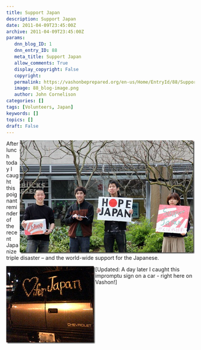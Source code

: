 ```yaml
---
title: Support Japan
description: Support Japan
date: 2011-04-09T23:45:00Z
archive: 2011-04-09T23:45:00Z
params:
   dnn_blog_ID: 1
   dnn_entry_ID: 88
   meta_title: Support Japan
   allow_comments: True
   display_copyright: False
   copyright: 
   permalink: https://vashonbeprepared.org/en-us/Home/EntryId/88/Support-Japan
   image: 88_blog-image.png
   author: John Cornelison
categories: []
tags: [Volunteers, Japan]
keywords: []
topics: []
draft: False
---
```


<p><a href="/images/dnnBlog/1/88/Windows-Live-Writer-Support-Japan_EAD4-ff_1267574c_2.jpg"><img title="" border="0" alt="" align="right" width="468" height="304" style="background-image: none; border-right-width: 0px; padding-left: 0px; padding-right: 0px; display: inline; float: right; border-top-width: 0px; border-bottom-width: 0px; border-left-width: 0px; padding-top: 0px" src="/images/dnnBlog/1/88/Windows-Live-Writer-Support-Japan_EAD4-ff_1267574c_thumb.jpg" /></a>After lunch today I caught this poignant reminder of the recent Japanize triple disaster – and the world-wide support for the Japanese.</p>
<p><a href="/images/dnnBlog/1/88/Windows-Live-Writer-Support-Japan_EAD4-ff_0409012139e_2.jpg"><img title="ff_0409012139e" border="0" alt="ff_0409012139e" align="left" width="238" height="208" style="background-image: none; border-bottom: 0px; border-left: 0px; padding-left: 0px; padding-right: 0px; display: inline; float: left; border-top: 0px; border-right: 0px; padding-top: 0px" src="/images/dnnBlog/1/88/Windows-Live-Writer-Support-Japan_EAD4-ff_0409012139e_thumb.jpg" /></a>[Updated: A day later I caught this impromptu sign on a car - right here on Vashon!]</p>
